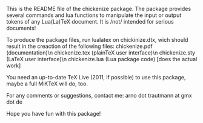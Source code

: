 This is the README file of the chickenize package. The package provides several commands and lua functions to manipulate the input or output tokens of any Lua(La)TeX document. It is /not/ intended for serious documents!

To produce the package files, run lualatex on chickinize.dtx, wich should result in the creaction of the following files:
  chickenize.pdf  (documentation)\n
  chickenize.tex  (plainTeX user interface)\n
  chickenize.sty  (LaTeX user interface)\n
  chickenize.lua  (Lua package code) [does the actual work]

You need an up-to-date TeX Live (2011, if possible) to use this package, maybe a full MiKTeX will do, too.

For any comments or suggestions, contact me:
arno dot trautmann at gmx dot de

Hope you have fun with this package!
